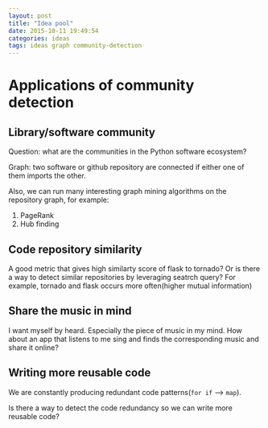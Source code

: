 ```yaml
---
layout: post
title: "Idea pool"
date: 2015-10-11 19:49:54
categories: ideas
tags: ideas graph community-detection
---
```


# Applications of community detection 

## Library/software community

Question: what are the communities in the Python software ecosystem?

Graph: two software or github repository are connected if either one of them imports the other.

Also, we can run many interesting graph mining algorithms on the repository graph, for example:

1. PageRank
2. Hub finding


## Code repository similarity

A good metric that gives high similarty score of flask to tornado? Or is there a way to detect similar repositories by leveraging seatrch query? For example, tornado and flask occurs more often(higher mutual information)

## Share the music in mind

I want myself by heard. Especially the piece of music in my mind. How about an app that listens to me sing and finds the corresponding music and share it online?


## Writing more reusable code

We are constantly producing redundant code patterns(`for if` --> `map`).

Is there a way to detect the code redundancy so we can write more reusable code?

